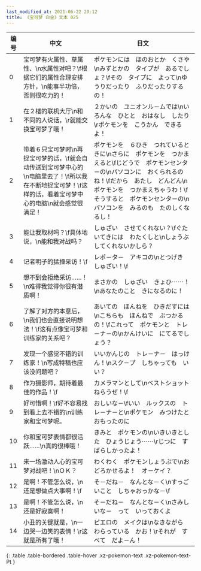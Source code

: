 ```yaml
---
last_modified_at: 2021-06-22 20:12
title: 《宝可梦 白金》文本 025
---
```

| 编号 | 中文 | 日文 |
| ---- | ---- | ---- |
| 0 | 宝可梦有火属性、草属性、\n水属性对吧？\f根据它们的属性合理安排方针，\n能事半功倍，否则很吃力的！ | ポケモンには　ほのおとか　くさや\nみずとかの　タイプが　あるでしょ？\fその　タイプに　よって\nゆうりだったり　ふりだったりするの！ |
| 1 | 在２楼的联机大厅\n和不同的人说话，\r就能交换宝可梦了哦！ | ２かいの　ユニオンル－ムでは\nいろんな　ひとと　おはなし　したり\rポケモンを　こうかん　できるよ！ |
| 2 | 带着６只宝可梦时\n再捉宝可梦的话，\f就会自动传送到宝可梦中心的\n电脑里去了！\f所以我在不断地捉宝可梦！\f这样的话，看着宝可梦中心的电脑\n就会感觉很满足！ | ポケモンを　６ひき　つれているときに\nさらに　ポケモンを　つかまえると\fじどうで　ポケモンセンタ－の\nパソコンに　おくられるのね！\fだから　あたし　どんどん\nポケモンを　つかまえちゃうわ！\fそうすると　ポケモンセンタ－の\nパソコンを　みるのも　たのしくなるし！ |
| 3 | 能让我取材吗？\f具体地说，\n能和我对战吗？ | しゅざい　させてくれない？\fぐたいてきには　わたくしと\nしょうぶ　してくれないかしら？ |
| 4 | 记者明子的猛撞采访！\f | レポ－タ－　アキコの\nとつげき　しゅざい！\f |
| 5 | 想不到会拒绝采访……！\n难得我觉得你很有潜质啊！ | まさかの　しゅざい　きょひ⋯⋯！\nあなたのこと　きになるのに！ |
| 6 | 了解了对方的本意后，\n我们也会直接说明想法！\f这有点像宝可梦和训练家的关系吧？ | あいての　ほんねを　ひきだすには\nこちらも　ほんねで　ぶつかるの！\fこれって　ポケモンと　トレ－ナ－の\nかんけいに　にてるでしょう？ |
| 7 | 发现一个感觉不错的训练家！\n写成特稿也应该没问题吧？ | いいかんじの　トレ－ナ－　はっけん！\nスク－プ　しちゃっても　いい？ |
| 8 | 作为摄影师，期待着最佳的作品！\f | カメラマンとして\nベストショット　ねらうぜ！\f |
| 9 | 好可惜啊！\f好不容易找到看上去不错的\n训练家和宝可梦呢。 | おしいな－\fいい　ルックスの　トレ－ナ－と\nポケモン　みつけたと　おもったのに |
| 10 | 你和宝可梦表情都很活跃……\n真的很棒哦！ | きみと　ポケモンの\nいきいきとした　ひょうじょう⋯⋯\rじつに　すばらしかったよ！ |
| 11 | 来一场激动人心的宝可梦对战吧！\nＯＫ？ | わくわく　ポケモンしょうぶで\nおどろかせるよ！　オ－ケイ？ |
| 12 | 是啊！不管怎么说，\n还是想做点大事啊！\f | そ－だね－　なんとな－く\nすっごいこと　しちゃおっかな－\f |
| 13 | 是啊！不管怎么说，\n还是好寂寞啊！ | そ－だね－　なんとな－く\nさみしいな－　って　いっておくよ |
| 14 | 小丑的关键就是，\n一边哭一边笑的表情！\r这就是所有了哦！ | ピエロの　メイクは\nなきながら　わらっている　かお！\rそれが　すべて　だよ－ん！ |
{: .table .table-bordered .table-hover .xz-pokemon-text .xz-pokemon-text-Pt }